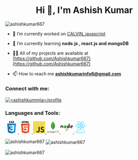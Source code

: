 <h1 align="center">Hi 👋, I'm Ashish Kumar</h1>
<p align="left"> <img src="https://komarev.com/ghpvc/?username=ashishkumar667&label=Profile%20views&color=0e75b6&style=flat" alt="ashishkumar667" /> </p>

<p align="left"> <a href="[![trophy](https://github-profile-trophy.vercel.app/?username=ryo-ma&theme=onedark)](https://github.com/ryo-ma/github-profile-trophy)" alt="ashishkumar667" /></a> </p>

- 🔭 I’m currently worked on [CALVIN_javascript](https://github.com/Ashishkumar667/CALVIN_javascript)

- 🌱 I’m currently learning **node.js , react.js and mongoDB**

- 👨‍💻 All of my projects are available at [https://github.com/Ashishkumar667](https://github.com/Ashishkumar667)

- 📫 How to reach me **ashishkumarinfo6@gmail.com**

<h3 align="left">Connect with me:</h3>
<p align="left">
<a href="https://www.geeksforgeeks.org/user/ashishkummija/" target="_blank"><img align="center" src="https://raw.githubusercontent.com/rahuldkjain/github-profile-readme-generator/master/src/images/icons/Social/geeks-for-geeks.svg" alt="<ashishkummija>/profile" height="30" width="40" /></a>
</p>

<h3 align="left">Languages and Tools:</h3>
<p align="left"> <a href="https://www.w3schools.com/css/" target="_blank" rel="noreferrer"> <img src="https://raw.githubusercontent.com/devicons/devicon/master/icons/css3/css3-original-wordmark.svg" alt="css3" width="40" height="40"/> </a> <a href="https://www.w3.org/html/" target="_blank" rel="noreferrer"> <img src="https://raw.githubusercontent.com/devicons/devicon/master/icons/html5/html5-original-wordmark.svg" alt="html5" width="40" height="40"/> </a> <a href="https://developer.mozilla.org/en-US/docs/Web/JavaScript" target="_blank" rel="noreferrer"> <img src="https://raw.githubusercontent.com/devicons/devicon/master/icons/javascript/javascript-original.svg" alt="javascript" width="40" height="40"/> </a> <a href="https://www.mongodb.com/" target="_blank" rel="noreferrer"> <img src="https://raw.githubusercontent.com/devicons/devicon/master/icons/mongodb/mongodb-original-wordmark.svg" alt="mongodb" width="40" height="40"/> </a> <a href="https://nodejs.org" target="_blank" rel="noreferrer"> <img src="https://raw.githubusercontent.com/devicons/devicon/master/icons/nodejs/nodejs-original-wordmark.svg" alt="nodejs" width="40" height="40"/> </a> <a href="https://reactjs.org/" target="_blank" rel="noreferrer"> <img src="https://raw.githubusercontent.com/devicons/devicon/master/icons/react/react-original-wordmark.svg" alt="react" width="40" height="40"/> </a> </p>

<p><img align="left" src="https://github-readme-stats.vercel.app/api/top-langs?username=ashishkumar667&show_icons=true&locale=en&layout=compact" alt="ashishkumar667" /></p>

<p>&nbsp;<img align="center" src="https://github-readme-stats.vercel.app/api?username=ashishkumar667&show_icons=true&locale=en" alt="ashishkumar667" /></p>

<p><img align="center" src="https://github-readme-streak-stats.herokuapp.com/?user=ashishkumar667&" alt="ashishkumar667" /></p>

